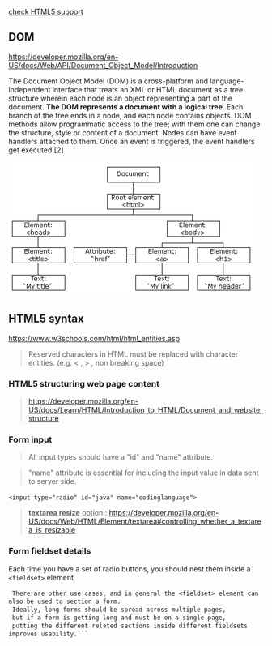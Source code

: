[check HTML5 support](https://caniuse.com/)

## DOM
https://developer.mozilla.org/en-US/docs/Web/API/Document_Object_Model/Introduction

The Document Object Model (DOM) is a cross-platform and language-independent interface that treats an XML or HTML document as a tree structure
wherein each node is an object representing a part of the document. **The DOM represents a document with a logical tree**. Each branch of the tree ends in a node, and each node contains objects. DOM methods allow programmatic access to the tree; with them one can change the structure, style or content of a document. 
Nodes can have event handlers attached to them. Once an event is triggered, the event handlers get executed.[2]

![Screenshot](pic_htmltree.gif)


## HTML5 syntax

https://www.w3schools.com/html/html_entities.asp

> Reserved characters in HTML must be replaced with character entities. (e.g. < , > , non breaking space)

### HTML5 structuring web page content 

> https://developer.mozilla.org/en-US/docs/Learn/HTML/Introduction_to_HTML/Document_and_website_structure


### Form input ###
> All input types should have a "id" and "name" attribute.

> "name" attribute is essential for including the input value in data sent to server side. 

```<input type="radio" id="java" name="codinglanguage">```


> **textarea resize** option : https://developer.mozilla.org/en-US/docs/Web/HTML/Element/textarea#controlling_whether_a_textarea_is_resizable

### Form fieldset details ###

Each time you have a set of radio buttons, you should nest them inside a `<fieldset>` element
  
 ```Each time you have a set of radio buttons, you should nest them inside a <fieldset> element.
  There are other use cases, and in general the <fieldset> element can also be used to section a form. 
  Ideally, long forms should be spread across multiple pages, 
  but if a form is getting long and must be on a single page,
  putting the different related sections inside different fieldsets improves usability.```

